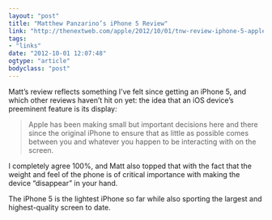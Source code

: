 ```yaml
---
layout: "post"
title: "Matthew Panzarino’s iPhone 5 Review"
link: "http://thenextweb.com/apple/2012/10/01/tnw-review-iphone-5-apple-creates-archetype/"
tags: 
- "links"
date: "2012-10-01 12:07:48"
ogtype: "article"
bodyclass: "post"
---
```


Matt’s review reflects something I’ve felt since getting an iPhone 5, and which other reviews haven’t hit on yet: the idea that an iOS device’s preeminent feature is its display:

> Apple has been making small but important decisions here and there since the original iPhone to ensure that as little as possible comes between you and whatever you happen to be interacting with on the screen.

I completely agree 100%, and Matt also topped that with the fact that the weight and feel of the phone is of critical importance with making the device “disappear” in your hand.

The iPhone 5 is the lightest iPhone so far while also sporting the largest and highest-quality screen to date.